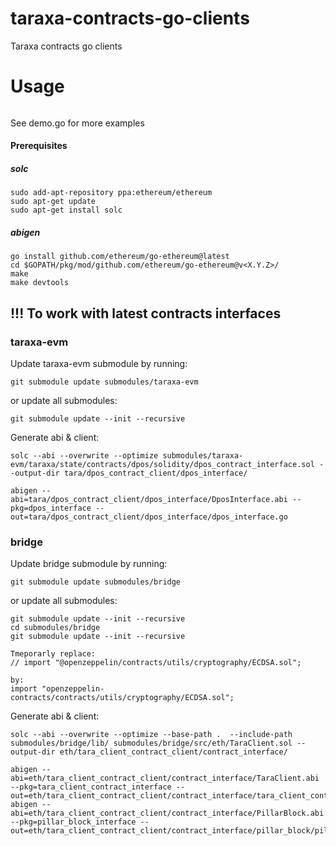 # taraxa-contracts-go-clients
Taraxa contracts go clients

# Usage
```
```

See demo.go for more examples


#### Prerequisites
##### solc
```
sudo add-apt-repository ppa:ethereum/ethereum
sudo apt-get update
sudo apt-get install solc
```

##### abigen
```
go install github.com/ethereum/go-ethereum@latest
cd $GOPATH/pkg/mod/github.com/ethereum/go-ethereum@v<X.Y.Z>/
make
make devtools
```

## !!! To work with latest contracts interfaces
### taraxa-evm
Update taraxa-evm submodule by running:
```
git submodule update submodules/taraxa-evm
```

or update all submodules:

```
git submodule update --init --recursive
```

Generate abi & client:
```
solc --abi --overwrite --optimize submodules/taraxa-evm/taraxa/state/contracts/dpos/solidity/dpos_contract_interface.sol --output-dir tara/dpos_contract_client/dpos_interface/

abigen --abi=tara/dpos_contract_client/dpos_interface/DposInterface.abi --pkg=dpos_interface --out=tara/dpos_contract_client/dpos_interface/dpos_interface.go
```

### bridge
Update bridge submodule by running:
```
git submodule update submodules/bridge
```

or update all submodules:

```
git submodule update --init --recursive
cd submodules/bridge
git submodule update --init --recursive

Tmeporarly replace:
// import "@openzeppelin/contracts/utils/cryptography/ECDSA.sol";

by:
import "openzeppelin-contracts/contracts/utils/cryptography/ECDSA.sol";
```

Generate abi & client:
```
solc --abi --overwrite --optimize --base-path .  --include-path submodules/bridge/lib/ submodules/bridge/src/eth/TaraClient.sol --output-dir eth/tara_client_contract_client/contract_interface/

abigen --abi=eth/tara_client_contract_client/contract_interface/TaraClient.abi --pkg=tara_client_contract_interface --out=eth/tara_client_contract_client/contract_interface/tara_client_contract_interface.go
abigen --abi=eth/tara_client_contract_client/contract_interface/PillarBlock.abi --pkg=pillar_block_interface --out=eth/tara_client_contract_client/contract_interface/pillar_block/pillar_block_interface.go
```
